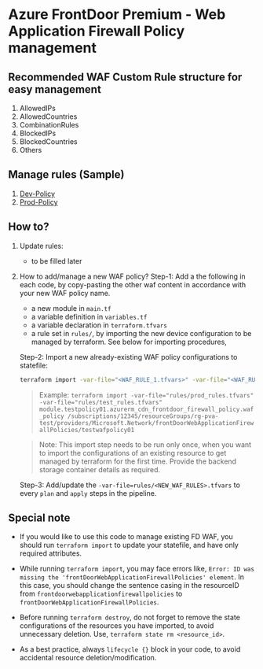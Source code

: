 # Azure FrontDoor Premium - Web Application Firewall Policy management

## Recommended WAF Custom Rule structure for easy management

1. AllowedIPs
2. AllowedCountries
3. CombinationRules
4. BlockedIPs
5. BlockedCountries
6. Others

## Manage rules (Sample)

1. [Dev-Policy](./waf_rules/test_rules.tfvars)
2. [Prod-Policy](./waf_rules/prod_rules.tfvars)

## How to?

1. Update rules:
    - to be filled later
2. How to add/manage a new WAF policy?
    Step-1: Add a the following in each code, by copy-pasting the other waf content in accordance with your new WAF policy name.
    - a new module in `main.tf`
    - a variable definition in `variables.tf`
    - a variable declaration in `terraform.tfvars`
    - a rule set in `rules/`, by importing the new device configuration to be managed by terraform. See below for importing procedures,
    
    Step-2: Import a new already-existing WAF policy configurations to statefile:
    ```sh
    terraform import -var-file="<WAF_RULE_1.tfvars>" -var-file="<WAF_RULE_2.tfvars>" ... module.<NEW_WAF_MODULE_NAME>.azurerm_cdn_frontdoor_firewall_policy.waf_policy <ARM_ID>
    ```
    > Example: `terraform import -var-file="rules/prod_rules.tfvars" -var-file="rules/test_rules.tfvars" module.testpolicy01.azurerm_cdn_frontdoor_firewall_policy.waf_policy /subscriptions/12345/resourceGroups/rg-pva-test/providers/Microsoft.Network/frontDoorWebApplicationFirewallPolicies/testwafpolicy01`
    
    > Note: This import step needs to be run only once, when you want to import the configurations of an existing resource to get managed by terraform for the first time. Provide the backend storage container details as required.

    Step-3: Add/update the `-var-file=rules/<NEW_WAF_RULES>.tfvars` to every `plan` and `apply` steps in the pipeline.

## Special note

- If you would like to use this code to manage existing FD WAF, you should run `terraform import` to update your statefile, and have only required attributes.

-  While running `terraform import`, you may face errors like, `Error: ID was missing the 'frontDoorWebApplicationFirewallPolicies' element`. In this case, you should change the sentence casing in the resourceID from `frontdoorwebapplicationfirewallpolicies` to `frontDoorWebApplicationFirewallPolicies`.

- Before running `terraform destroy`, do not forget to remove the state configurations of the resources you have imported, to avoid unnecessary deletion. Use, `terraform state rm <resource_id>`.

- As a best practice, always `lifecycle {}` block in your code, to avoid accidental resource deletion/modification.
